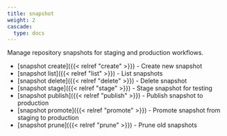 ```yaml
---
title: snapshot
weight: 2
cascade:
  type: docs
---
```


Manage repository snapshots for staging and production workflows.

- [snapshot create]({{< relref "create" >}}) - Create new snapshot
- [snapshot list]({{< relref "list" >}}) - List snapshots
- [snapshot delete]({{< relref "delete" >}}) - Delete snapshot
- [snapshot stage]({{< relref "stage" >}}) - Stage snapshot for testing
- [snapshot publish]({{< relref "publish" >}}) - Publish snapshot to production
- [snapshot promote]({{< relref "promote" >}}) - Promote snapshot from staging to production
- [snapshot prune]({{< relref "prune" >}}) - Prune old snapshots
